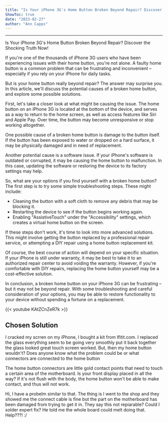 ```yaml
---
title: "Is Your iPhone 3G's Home Button Broken Beyond Repair? Discover the Shocking Truth Now!"
ShowToc: true 
date: "2023-02-27"
author: "Ann Capps"
---
```

*****
Is Your iPhone 3G's Home Button Broken Beyond Repair? Discover the Shocking Truth Now!

If you're one of the thousands of iPhone 3G users who have been experiencing issues with their home button, you're not alone. A faulty home button is a common problem that can be frustrating and inconvenient – especially if you rely on your iPhone for daily tasks.

But is your home button really beyond repair? The answer may surprise you. In this article, we'll discuss the potential causes of a broken home button, and explore some possible solutions.

First, let's take a closer look at what might be causing the issue. The home button on an iPhone 3G is located at the bottom of the device, and serves as a way to return to the home screen, as well as access features like Siri and Apple Pay. Over time, the button may become unresponsive or stop working altogether.

One possible cause of a broken home button is damage to the button itself. If the button has been exposed to water or dropped on a hard surface, it may be physically damaged and in need of replacement.

Another potential cause is a software issue. If your iPhone's software is outdated or corrupted, it may be causing the home button to malfunction. In this case, updating the software or restoring the device to its factory settings may help.

So, what are your options if you find yourself with a broken home button? The first step is to try some simple troubleshooting steps. These might include:

- Cleaning the button with a soft cloth to remove any debris that may be blocking it.
- Restarting the device to see if the button begins working again.
- Enabling "AssistiveTouch" under the "Accessibility" settings, which creates a virtual home button on the screen.

If these steps don't work, it's time to look into more advanced solutions. This might involve getting the button replaced by a professional repair service, or attempting a DIY repair using a home button replacement kit.

Of course, the best course of action will depend on your specific situation. If your iPhone is still under warranty, it may be best to take it to an authorized repair center to avoid voiding the warranty. However, if you're comfortable with DIY repairs, replacing the home button yourself may be a cost-effective solution.

In conclusion, a broken home button on your iPhone 3G can be frustrating – but it may not be beyond repair. With some troubleshooting and careful consideration of your options, you may be able to restore functionality to your device without spending a fortune on a replacement.

{{< youtube KAtZCnZeR7k >}} 



## Chosen Solution
 I cracked my scrren on my iPhone, I bought a kit from Ifitit.com. I replaced the glass everything seem to be going very smoothly put it back together the glass looked great touch screen worked. But, then my home button wouldn't? Does anyone know what the problem could be or what connectors are connected to the home button

 The home button connectors are little gold contact points that need to touch a certain area of the motherboard.  Is your front display placed in all the way?  If it's not flush with the body, the home button won't be able to make contact, and thus will not work.

 Hi, I have a probelm similar to that. The thing is I went to the shop and they showed me the connect cable is fine but the part on the motherboard has been damaged from trying to get it in. They say this not repiarable? Could I solder expert fix? He told me the whole board could melt doing that. Help???! :/




